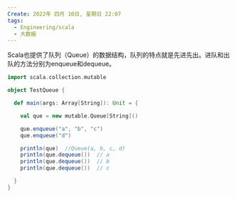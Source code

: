 ```yaml
---
Create: 2022年 四月 10日, 星期日 22:07
tags: 
  - Engineering/scala
  - 大数据
---
```

Scala也提供了队列（Queue）的数据结构，队列的特点就是先进先出。进队和出队的方法分别为enqueue和dequeue。

```scala
import scala.collection.mutable

object TestQueue {

  def main(args: Array[String]): Unit = {

    val que = new mutable.Queue[String]()

    que.enqueue("a", "b", "c")
    que.enqueue("d")

    println(que)  //Queue(a, b, c, d)
    println(que.dequeue())  // a
    println(que.dequeue())  // b
    println(que.dequeue())  // c

  }
}
```




